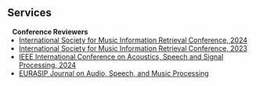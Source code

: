 ## Services

<h4 style="margin:0 10px 0;">Conference Reviewers</h4>

<ul style="margin:0 0 5px;">
<li><a href="https://ismir2024.ismir.net/"><autocolor>International Society for Music Information Retrieval Conference, 2024</autocolor></a></li>
  <li><a href="https://ismir2023.ismir.net/"><autocolor>International Society for Music Information Retrieval Conference, 2023</autocolor></a></li>
  <li><a href="https://2024.ieeeicassp.org/"><autocolor>IEEE International Conference on Acoustics, Speech and Signal Processing, 2024</autocolor></a></li>
  <li><a href="https://asmp-eurasipjournals.springeropen.com/"><autocolor>EURASIP Journal on Audio, Speech, and Music Processing</autocolor></a></li>
</ul>
